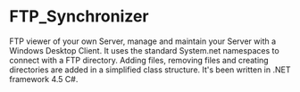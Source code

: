 FTP_Synchronizer
================

FTP viewer of your own Server, manage and maintain your Server with a Windows Desktop Client.
It uses the standard System.net namespaces to connect with a FTP directory. Adding files, removing files and
creating directories are added in a simplified class structure. It's been written in .NET framework 4.5 C#.
